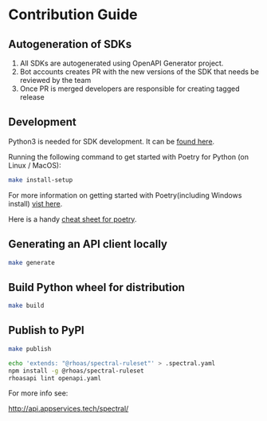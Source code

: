 # Contribution Guide

## Autogeneration of SDKs

1. All SDKs are autogenerated using OpenAPI Generator project.
2. Bot accounts creates PR with the new versions of the SDK that needs be reviewed by the team
3. Once PR is merged developers are responsible for creating tagged release

## Development
Python3 is needed for SDK development. It can be [found here](https://www.python.org/downloads/).

Running the following command to get started with Poetry for Python (on Linux / MacOS):

```bash
make install-setup
```

For more information on getting started with Poetry(including Windows install) [vist here](https://python-poetry.org/docs/#installation). 

Here is a handy [cheat sheet for poetry](https://gist.github.com/CarlosDomingues/b88df15749af23a463148bd2c2b9b3fb).


## Generating an API client locally

```bash
make generate
```

## Build Python wheel for distribution

```bash
make build
```

## Publish to PyPI

```bash
make publish
```

```bash
echo 'extends: "@rhoas/spectral-ruleset"' > .spectral.yaml
npm install -g @rhoas/spectral-ruleset
rhoasapi lint openapi.yaml 
```

For more info see:

<http://api.appservices.tech/spectral/>